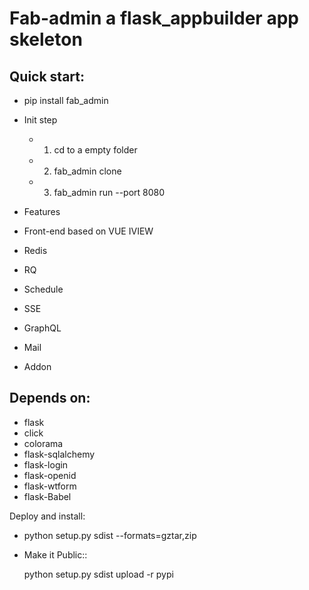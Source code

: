 Fab-admin a flask_appbuilder app skeleton
=========================================

 Quick start:
 ------------

- pip install fab_admin
- Init step
  - 1. cd to a empty folder
  - 2. fab_admin clone
  - 3. fab_admin run --port 8080




- Features
 - Front-end based on VUE IVIEW
 - Redis
 - RQ
 - Schedule
 - SSE
 - GraphQL
 - Mail
 - Addon

Depends on:
-----------

- flask
- click
- colorama
- flask-sqlalchemy
- flask-login
- flask-openid
- flask-wtform
- flask-Babel

Deploy and install:

- python setup.py sdist --formats=gztar,zip

- Make it Public::

    python setup.py sdist upload -r pypi
